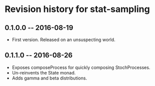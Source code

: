# Revision history for stat-sampling

## 0.1.0.0  -- 2016-08-19

* First version. Released on an unsuspecting world.

## 0.1.1.0  -- 2016-08-26

* Exposes composeProcess for quickly composing StochProcesses.
* Un-reinvents the State monad.
* Adds gamma and beta distributions.
